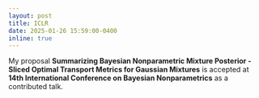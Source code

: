 ```yaml
---
layout: post
title: ICLR
date: 2025-01-26 15:59:00-0400
inline: true
---
```


My proposal **Summarizing Bayesian Nonparametric Mixture Posterior - Sliced Optimal Transport Metrics for Gaussian Mixtures** is accepted at **14th International Conference on Bayesian Nonparametrics** as a contributed talk. 